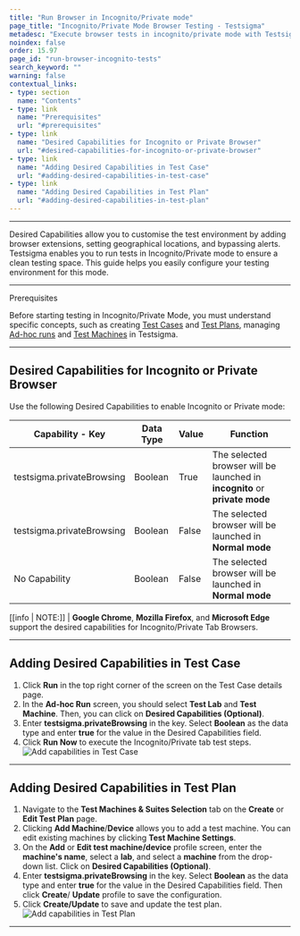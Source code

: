 ```yaml
---
title: "Run Browser in Incognito/Private mode"
page_title: "Incognito/Private Mode Browser Testing - Testsigma"
metadesc: "Execute browser tests in incognito/private mode with Testsigma for secure and confidential testing environments, safeguarding your web application's privacy."
noindex: false
order: 15.97
page_id: "run-browser-incognito-tests"
search_keyword: ""
warning: false
contextual_links:
- type: section
  name: "Contents"
- type: link
  name: "Prerequisites"
  url: "#prerequisites"
- type: link
  name: "Desired Capabilities for Incognito or Private Browser"
  url: "#desired-capabilities-for-incognito-or-private-browser"  
- type: link
  name: "Adding Desired Capabilities in Test Case"
  url: "#adding-desired-capabilities-in-test-case"
- type: link
  name: "Adding Desired Capabilities in Test Plan"
  url: "#adding-desired-capabilities-in-test-plan"
---
```


---
Desired Capabilities allow you to customise the test environment by adding browser extensions, setting geographical locations, and bypassing alerts. Testsigma enables you to run tests in Incognito/Private mode to ensure a clean testing space. This guide helps you easily configure your testing environment for this mode.

---

<p id="prerequisites">Prerequisites</p>

Before starting testing in Incognito/Private Mode, you must understand specific concepts, such as creating [Test Cases](https://testsigma.com/docs/test-cases/manage/add-edit-delete/) and [Test Plans](https://testsigma.com/docs/test-management/test-plans/overview/), managing [Ad-hoc runs](https://testsigma.com/docs/runs/adhoc-runs/) and [Test Machines](https://testsigma.com/docs/test-management/test-plans/manage-test-machines/) in Testsigma.

---

## **Desired Capabilities for Incognito or Private Browser**

Use the following Desired Capabilities to enable Incognito or Private mode:

|Capability - Key|Data Type|Value|Function|
|---|---|---|---|
|testsigma.privateBrowsing|Boolean|True|The selected browser will be launched in **incognito** or **private mode**|
|testsigma.privateBrowsing|Boolean|False|The selected browser will be launched in **Normal mode**|
|No Capability|Boolean|False|The selected browser will be launched in **Normal mode**| 

[[info | NOTE:]]
| **Google Chrome**, **Mozilla Firefox**, and **Microsoft Edge** support the desired capabilities for Incognito/Private Tab Browsers.

---

## **Adding Desired Capabilities in Test Case**

1. Click **Run** in the top right corner of the screen on the Test Case details page.
2. In the **Ad-hoc Run** screen, you should select **Test Lab** and **Test Machine**. Then, you can click on **Desired Capabilities (Optional)**.
3. Enter **testsigma.privateBrowsing** in the key. Select **Boolean** as the data type and enter **true** for the value in the Desired Capabilities field.
4. Click **Run Now** to execute the Incognito/Private tab test steps. ![Add capabilities in Test Case](https://s3.amazonaws.com/static-docs.testsigma.com/new_images/projects/applications/adding_ic_testcase.gif)

---

## **Adding Desired Capabilities in Test Plan**

1. Navigate to the **Test Machines & Suites Selection** tab on the **Create** or **Edit Test Plan** page.
2. Clicking **Add Machine**/**Device** allows you to add a test machine. You can edit existing machines by clicking **Test Machine Settings**.
3. On the **Add** or **Edit test machine/device** profile screen, enter the **machine's name**, select a **lab**, and select a **machine** from the drop-down list. Click on **Desired Capabilities (Optional)**.
4. Enter **testsigma.privateBrowsing** in the key. Select **Boolean** as the data type and enter **true** for the value in the Desired Capabilities field. Then click **Create**/ **Update** profile to save the configuration.
5. Click **Create/Update** to save and update the test plan. ![Add capabilities in Test Plan](https://s3.amazonaws.com/static-docs.testsigma.com/new_images/projects/applications/adding_ic_testplan.gif)

---
